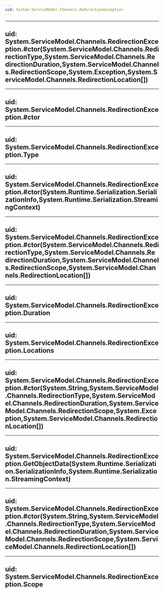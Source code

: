 ```yaml
---
uid: System.ServiceModel.Channels.RedirectionException
---
```


---
uid: System.ServiceModel.Channels.RedirectionException.#ctor(System.ServiceModel.Channels.RedirectionType,System.ServiceModel.Channels.RedirectionDuration,System.ServiceModel.Channels.RedirectionScope,System.Exception,System.ServiceModel.Channels.RedirectionLocation[])
---

---
uid: System.ServiceModel.Channels.RedirectionException.#ctor
---

---
uid: System.ServiceModel.Channels.RedirectionException.Type
---

---
uid: System.ServiceModel.Channels.RedirectionException.#ctor(System.Runtime.Serialization.SerializationInfo,System.Runtime.Serialization.StreamingContext)
---

---
uid: System.ServiceModel.Channels.RedirectionException.#ctor(System.ServiceModel.Channels.RedirectionType,System.ServiceModel.Channels.RedirectionDuration,System.ServiceModel.Channels.RedirectionScope,System.ServiceModel.Channels.RedirectionLocation[])
---

---
uid: System.ServiceModel.Channels.RedirectionException.Duration
---

---
uid: System.ServiceModel.Channels.RedirectionException.Locations
---

---
uid: System.ServiceModel.Channels.RedirectionException.#ctor(System.String,System.ServiceModel.Channels.RedirectionType,System.ServiceModel.Channels.RedirectionDuration,System.ServiceModel.Channels.RedirectionScope,System.Exception,System.ServiceModel.Channels.RedirectionLocation[])
---

---
uid: System.ServiceModel.Channels.RedirectionException.GetObjectData(System.Runtime.Serialization.SerializationInfo,System.Runtime.Serialization.StreamingContext)
---

---
uid: System.ServiceModel.Channels.RedirectionException.#ctor(System.String,System.ServiceModel.Channels.RedirectionType,System.ServiceModel.Channels.RedirectionDuration,System.ServiceModel.Channels.RedirectionScope,System.ServiceModel.Channels.RedirectionLocation[])
---

---
uid: System.ServiceModel.Channels.RedirectionException.Scope
---
